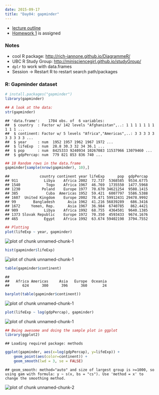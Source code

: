 ```yaml
---
date: 2015-09-17
title: "Day04: gapminder"
---
```


- [lecture outline](http://stat545-ubc.github.io/cm004_care-feeding-data.html)
- [Homework 1](http://stat545-ubc.github.io/hw01_edit-README.html) is assigned

### Notes
- cool R package: http://rich-iannone.github.io/DiagrammeR/
- UBC R Study Group: http://minisciencegirl.github.io/studyGroup/
- `dplr` to work with data.frames
- Session -> Restart R to restart search path/packages

### R: Gapminder dataset

```r
# install.packages("gapminder")
library(gapminder)

## A look at the data:
str(gapminder)
```

```
## 'data.frame':	1704 obs. of  6 variables:
##  $ country  : Factor w/ 142 levels "Afghanistan",..: 1 1 1 1 1 1 1 1 1 1 ...
##  $ continent: Factor w/ 5 levels "Africa","Americas",..: 3 3 3 3 3 3 3 3 3 3 ...
##  $ year     : num  1952 1957 1962 1967 1972 ...
##  $ lifeExp  : num  28.8 30.3 32 34 36.1 ...
##  $ pop      : num  8425333 9240934 10267083 11537966 13079460 ...
##  $ gdpPercap: num  779 821 853 836 740 ...
```

```r
## 10 Random rows in the data.frame
gapminder[sample(nrow(gapminder), 10),]
```

```
##              country continent year lifeExp      pop  gdpPercap
## 911            Libya    Africa 2002  72.737  5368585  9534.6775
## 1540            Togo    Africa 1967  46.769  1735550  1477.5968
## 1230          Poland    Europe 1977  70.670 34621254  9508.1415
## 385             Cuba  Americas 1952  59.421  6007797  5586.5388
## 1607  United Kingdom    Europe 2002  78.471 59912431 29478.9992
## 99        Bangladesh      Asia 1962  41.216 56839289   686.3416
## 1672     Yemen, Rep.      Asia 1967  36.984  6740785   862.4421
## 909            Libya    Africa 1992  68.755  4364501  9640.1385
## 1373 Slovak Republic    Europe 1972  70.350  4593433  9674.1676
## 465            Egypt    Africa 1992  63.674 59402198  3794.7552
```

```r
## Plotting
plot(lifeExp ~ year, gapminder)
```

![plot of chunk unnamed-chunk-1](figure/cm004-unnamed-chunk-1-1.png) 

```r
hist(gapminder$lifeExp)
```

![plot of chunk unnamed-chunk-1](figure/cm004-unnamed-chunk-1-2.png) 

```r
table(gapminder$continent)
```

```
## 
##   Africa Americas     Asia   Europe  Oceania 
##      624      300      396      360       24
```

```r
barplot(table(gapminder$continent))
```

![plot of chunk unnamed-chunk-1](figure/cm004-unnamed-chunk-1-3.png) 

```r
plot(lifeExp ~ log(gdpPercap), gapminder)
```

![plot of chunk unnamed-chunk-1](figure/cm004-unnamed-chunk-1-4.png) 


```r
## Being awesome and doing the sample plot in ggplot
library(ggplot2)
```

```
## Loading required package: methods
```

```r
ggplot(gapminder, aes(x=log(gdpPercap), y=lifeExp)) +
    geom_point(aes(color=continent)) + 
    geom_smooth(lwd = 3, se = FALSE)
```

```
## geom_smooth: method="auto" and size of largest group is >=1000, so using gam with formula: y ~ s(x, bs = "cs"). Use 'method = x' to change the smoothing method.
```

![plot of chunk unnamed-chunk-2](figure/cm004-unnamed-chunk-2-1.png) 


